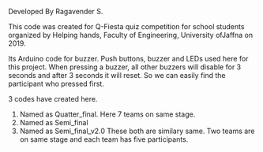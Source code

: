 Developed By Ragavender S.


This code was created for Q-Fiesta quiz competition for school students organized by Helping hands, Faculty of Engineering, University ofJaffna on 2019.

Its Arduino code for buzzer. Push buttons, buzzer and LEDs used here for this project. 
When pressing a buzzer, all other buzzers will disable for 3 seconds and after 3 seconds it will reset. 
So we can easily find the participant who pressed first.

3 codes have created here.
1. Named as Quatter_final.
	Here 7 teams on same stage.
2. Named as Semi_final
3. Named as Semi_final_v2.0
	These both are similary same. Two teams are on same stage and each team has five participants.
